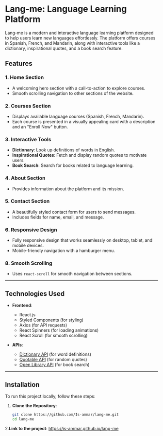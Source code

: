 # Lang-me: Language Learning Platform

Lang-me is a modern and interactive language learning platform designed to help users learn new languages effortlessly. The platform offers courses in Spanish, French, and Mandarin, along with interactive tools like a dictionary, inspirational quotes, and a book search feature.

## Features

### 1. **Home Section**
   - A welcoming hero section with a call-to-action to explore courses.
   - Smooth scrolling navigation to other sections of the website.

### 2. **Courses Section**
   - Displays available language courses (Spanish, French, Mandarin).
   - Each course is presented in a visually appealing card with a description and an "Enroll Now" button.

### 3. **Interactive Tools**
   - **Dictionary**: Look up definitions of words in English.
   - **Inspirational Quotes**: Fetch and display random quotes to motivate users.
   - **Book Search**: Search for books related to language learning.

### 4. **About Section**
   - Provides information about the platform and its mission.

### 5. **Contact Section**
   - A beautifully styled contact form for users to send messages.
   - Includes fields for name, email, and message.

### 6. **Responsive Design**
   - Fully responsive design that works seamlessly on desktop, tablet, and mobile devices.
   - Mobile-friendly navigation with a hamburger menu.

### 8. **Smooth Scrolling**
   - Uses `react-scroll` for smooth navigation between sections.

---

## Technologies Used

- **Frontend**:
  - React.js
  - Styled Components (for styling)
  - Axios (for API requests)
  - React Spinners (for loading animations)
  - React Scroll (for smooth scrolling)

- **APIs**:
  - [Dictionary API](https://dictionaryapi.dev/) (for word definitions)
  - [Quotable API](https://api.quotable.io/) (for random quotes)
  - [Open Library API](https://openlibrary.org/developers/api) (for book search)

---

## Installation

To run this project locally, follow these steps:

1. **Clone the Repository**:
   ```bash
   git clone https://github.com/Is-ammar/lang-me.git
   cd lang-me
2.**Link to the project**:
  https://is-ammar.github.io/lang-me
